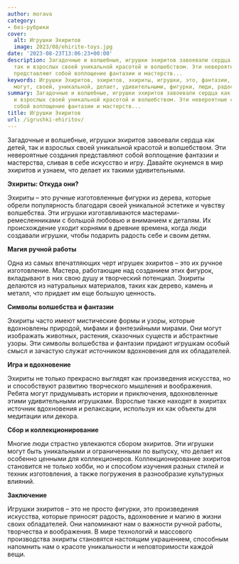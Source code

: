 ```yaml
---
author: morava
category:
- без-рубрики
cover:
  alt: Игрушки Эхиритов
  image: 2023/08/ehirite-toys.jpg
date: '2023-08-23T13:06:23+00:00'
description: Загадочные и волшебные, игрушки эхиритов завоевали сердца как детей,
  так и взрослых своей уникальной красотой и волшебством. Эти невероятные создания
  представляют собой воплощение фантазии и мастерств...
keywords: Игрушки Эхиритов, эхиритов, эхириты, игрушки, это, фантазии, которые, волшебства,
  могут, своей, уникальной, делает, удивительными, фигурки, люди, радость
summary: Загадочные и волшебные, игрушки эхиритов завоевали сердца как детей, так
  и взрослых своей уникальной красотой и волшебством. Эти невероятные создания представляют
  собой воплощение фантазии и мастерств...
title: Игрушки Эхиритов
url: /igrushki-ehiritov/
---
```


Загадочные и волшебные, игрушки эхиритов завоевали сердца как детей, так и взрослых своей уникальной красотой и волшебством. Эти невероятные создания представляют собой воплощение фантазии и мастерства, сливая в себе искусство и игру. Давайте окунемся в мир эхиритов и узнаем, что делает их такими удивительными.

**Эхириты: Откуда они?**

Эхириты – это ручные изготовленные фигурки из дерева, которые обрели популярность благодаря своей уникальной эстетике и чувству волшебства. Эти игрушки изготавливаются мастерами-ремесленниками с большой любовью и вниманием к деталям. Их происхождение уходит корнями в древние времена, когда люди создавали игрушки, чтобы подарить радость себе и своим детям.

**Магия ручной работы**

Одна из самых впечатляющих черт игрушек эхиритов – это их ручное изготовление. Мастера, работающие над созданием этих фигурок, вкладывают в них свою душу и творческий потенциал. Эхириты делаются из натуральных материалов, таких как дерево, камень и металл, что придает им еще большую ценность.

**Символы волшебства и фантазии**

Эхириты часто имеют мистические формы и узоры, которые вдохновлены природой, мифами и фэнтезийными мирами. Они могут изображать животных, растения, сказочных существ и абстрактные узоры. Эти символы волшебства и фантазии придают игрушкам особый смысл и зачастую служат источником вдохновения для их обладателей.

**Игра и вдохновение**

Эхириты не только прекрасно выглядят как произведения искусства, но и способствуют развитию творческого мышления и воображения. Ребята могут придумывать истории и приключения, вдохновленные этими удивительными игрушками. Взрослые также находят в эхиритах источник вдохновения и релаксации, используя их как объекты для медитации или декора.

**Сбор и коллекционирование**

Многие люди страстно увлекаются сбором эхиритов. Эти игрушки могут быть уникальными и ограниченными по выпуску, что делает их особенно ценными для коллекционеров. Коллекционирование эхиритов становится не только хобби, но и способом изучения разных стилей и техник изготовления, а также погружения в разнообразие культурных влияний.

**Заключение**

Игрушки эхиритов – это не просто фигурки, это произведения искусства, которые приносят радость, вдохновение и магию в жизни своих обладателей. Они напоминают нам о важности ручной работы, творчества и воображения. В мире технологий и массового производства эхириты становятся настоящим украшением, способным напомнить нам о красоте уникальности и неповторимости каждой вещи.